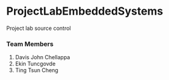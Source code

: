 # ProjectLabEmbeddedSystems
Project lab source control

### Team Members
1. Davis John Chellappa
2. Ekin Tuncgovde
3. Ting Tsun Cheng